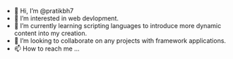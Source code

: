 - 👋 Hi, I’m @pratikbh7
- 👀 I’m interested in web devlopment.
- 🌱 I’m currently learning scripting languages to introduce more dynamic content into my creation.
- 💞️ I’m looking to collaborate on any projects with framework applications.
- 📫 How to reach me ...

<!---
pratikbh7/pratikbh7 is a ✨ special ✨ repository because its `README.md` (this file) appears on your GitHub profile.
You can click the Preview link to take a look at your changes.
--->
